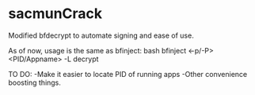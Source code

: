 # sacmunCrack
Modified bfdecrypt to automate signing and ease of use.

As of now, usage is the same as bfinject: bash bfinject <-p/-P> <PID/Appname> -L decrypt

TO DO:
-Make it easier to locate PID of running apps
-Other convenience boosting things.
